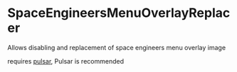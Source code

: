 # SpaceEngineersMenuOverlayReplacer

Allows disabling and replacement of space engineers menu overlay image

requires [pulsar](https://github.com/SpaceGT/Pulsar?tab=readme-ov-file#installation), Pulsar is recommended